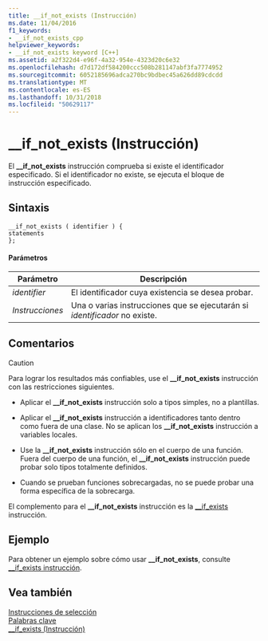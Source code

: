 ```yaml
---
title: __if_not_exists (Instrucción)
ms.date: 11/04/2016
f1_keywords:
- __if_not_exists_cpp
helpviewer_keywords:
- __if_not_exists keyword [C++]
ms.assetid: a2f322d4-e96f-4a32-954e-4323d20c6e32
ms.openlocfilehash: d7d172df584200ccc508b281147abf3fa7774952
ms.sourcegitcommit: 6052185696adca270bc9bdbec45a626dd89cdcdd
ms.translationtype: MT
ms.contentlocale: es-ES
ms.lasthandoff: 10/31/2018
ms.locfileid: "50629117"
---
```

# <a name="ifnotexists-statement"></a>__if_not_exists (Instrucción)

El **__if_not_exists** instrucción comprueba si existe el identificador especificado. Si el identificador no existe, se ejecuta el bloque de instrucción especificado.

## <a name="syntax"></a>Sintaxis

```
__if_not_exists ( identifier ) { 
statements
};
```

#### <a name="parameters"></a>Parámetros

|Parámetro|Descripción|
|---------------|-----------------|
|*identifier*|El identificador cuya existencia se desea probar.|
|*Instrucciones*|Una o varias instrucciones que se ejecutarán si *identificador* no existe.|

## <a name="remarks"></a>Comentarios

> [!CAUTION]
>  Para lograr los resultados más confiables, use el **__if_not_exists** instrucción con las restricciones siguientes.

- Aplicar el **__if_not_exists** instrucción solo a tipos simples, no a plantillas.

- Aplicar el **__if_not_exists** instrucción a identificadores tanto dentro como fuera de una clase. No se aplican los **__if_not_exists** instrucción a variables locales.

- Use la **__if_not_exists** instrucción sólo en el cuerpo de una función. Fuera del cuerpo de una función, el **__if_not_exists** instrucción puede probar solo tipos totalmente definidos.

- Cuando se prueban funciones sobrecargadas, no se puede probar una forma específica de la sobrecarga.

El complemento para el **__if_not_exists** instrucción es la [__if_exists](../cpp/if-exists-statement.md) instrucción.

## <a name="example"></a>Ejemplo

Para obtener un ejemplo sobre cómo usar **__if_not_exists**, consulte [__if_exists instrucción](../cpp/if-exists-statement.md).

## <a name="see-also"></a>Vea también

[Instrucciones de selección](../cpp/selection-statements-cpp.md)<br/>
[Palabras clave](../cpp/keywords-cpp.md)<br/>
[__if_exists (Instrucción)](../cpp/if-exists-statement.md)
